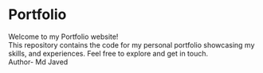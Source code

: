 # Portfolio
Welcome to my Portfolio website!
<br>
This repository contains the code for my personal portfolio showcasing my skills, and experiences. Feel free to explore and get in touch.
<br>
Author- Md Javed